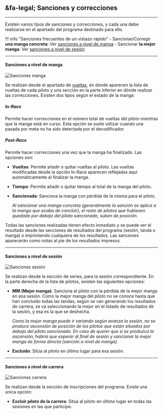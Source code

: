 ## &fa-legal; Sanciones y correcciones

---

Existen varios tipos de sanciones y correcciones, y cada una debe realizarse en el apartado del programa destinado para ello.

!!! info "Sanciones frecuentes de un vistazo rápido"
	- Sancionar/Corregir **una manga concreta**: Ver [sanciones a nivel de manga](#sanciones-a-nivel-de-manga)
	- Sancionar **la mejor manga**: Ver [sanciones a nivel de sesión](#sanciones-a-nivel-de-sesion)

---

#### Sanciones a nivel de manga

![Sanciones manga](img/heatpunishments.png)

Se realizan desde el apartado de [vueltas](./user-guide/heats/index.html#vueltas), en donde aparecen la lista de vueltas de cada piloto y una sección en la parte inferior en dónde realizar las correcciones. Existen dos tipos según el estado de la manga:

##### In-Race

Permite hacer correcciones en el número total de vueltas del piloto mientras que la manga está en curso. Esta opción se suele utilizar cuando una pasada por meta no ha sido detectada por el decodificador.

##### Post-Race

Permite hacer correcciones una vez que la manga ha finalizado. Las opciones son:

- **Vueltas**: Permite añadir o quitar vueltas al piloto. Las vueltas modificadas desde la opción In-Race aparecen reflejadas aquí automáticamente al finalizar la manga.

- **Tiempo**: Permite añadir o quitar tiempo al total de la manga del piloto.

- **Sancionada**: Sanciona la manga con pérdida de la misma para el piloto. 
	
	*Al sancionar una manga concreta (generalmente la sanción se aplica a la manga que acaba de concluir), el resto de pilotos que hubiesen quedado por debajo del piloto sancionado, suben de posición.*

Todas las sanciones realizadas tienen efecto inmediato y se puede ver el resultado desde las secciones de resultados del programa (sesión, tanda o manga) o imprimiendo cualquiera de los resultados. Las sanciones aparecerán como notas al pie de los resultados impresos.

---

#### Sanciones a nivel de sesión

![Sanciones sesión](img/sessionpunishments.png)

Se realizan desde la sección de series, para la sesión correspondiente. En la parte derecha de la lista de pilotos, existen las siguientes opciones:

- **MM (Mejor manga)**: Sanciona al piloto con la pérdida de la mejor manga en esa sesión. Como la mejor manga del piloto no se conoce hasta que han concluido todas las tandas, según se van generando los resultados de carrera, se va seleccionando la mejor en el listado de resultados de la sesión, y esa es la que se deshecha. 

	*Como la mejor manga puede ir variando según avanza la sesión, no se produce ascensión de posición de los pilotos que están situados por debajo del piloto sancionado. En caso de querer que sí se produzca la ascensión, habría que esperar al final de sesión y sancionar la mejor manga de forma directa (sanción a nivel de manga).*

- **Excluido**: Sitúa al piloto en último lugar para esa sesión.

---

#### Sanciones a nivel de carrera

![Sanciones carrera](img/racepunishments.png)

Se realizan desde la sección de inscripciones del programa. Existe una única opción:

- **Excluir piloto de la carrera**: Sitúa al piloto en último lugar en todas las sesiones en las que participe.

